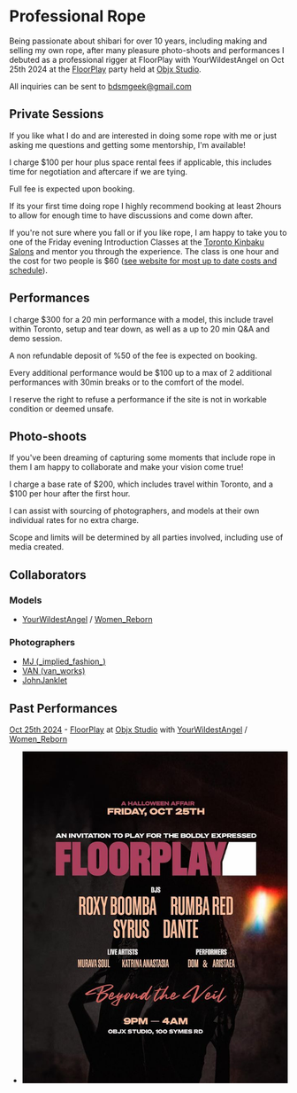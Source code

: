 # Professional Rope

Being passionate about shibari for over 10 years, including making and selling my own rope, after many pleasure photo-shoots and performances I debuted as a professional rigger at FloorPlay with YourWildestAngel on Oct 25th 2024 at the [FloorPlay](https://www.instagram.com/wefloorplay) party held at [Objx Studio](https://www.objx.studio/).

All inquiries can be sent to <bdsmgeek@gmail.com>

## Private Sessions

If you like what I do and are interested in doing some rope with me or just asking me questions and getting some mentorship, I'm available!

I charge $100 per hour plus space rental fees if applicable, this includes time for negotiation and aftercare if we are tying.

Full fee is expected upon booking.

If its your first time doing rope I highly recommend booking at least 2hours to allow for enough time to have discussions and come down after.

If you're not sure where you fall or if you like rope, I am happy to take you to one of the Friday evening Introduction Classes at the [Toronto Kinbaku Salons](https://torontokinbakusalon.com/) and mentor you through the experience. The class is one hour and the cost for two people is $60 ([see website for most up to date costs and schedule](https://torontokinbakusalon.com/products/intro-classes-date-and-time-options)).

## Performances

I charge $300 for a 20 min performance with a model, this include travel within Toronto, setup and tear down, as well as a up to 20 min Q&A and demo session.

A non refundable deposit of %50 of the fee is expected on booking.

Every additional performance would be $100 up to a max of 2 additional performances with 30min breaks or to the comfort of the model.

I reserve the right to refuse a performance if the site is not in workable condition or deemed unsafe.

## Photo-shoots

If you've been dreaming of capturing some moments that include rope in them I am happy to collaborate and make your vision come true!

I charge a base rate of $200, which includes travel within Toronto, and a $100 per hour after the first hour.

I can assist with sourcing of photographers, and models at their own individual rates for no extra charge.

Scope and limits will be determined by all parties involved, including use of media created.

## Collaborators

### Models

- [YourWildestAngel](https://fetlife.com/users/14885781) / [Women_Reborn](https://www.instagram.com/women_reborn/)

### Photographers

- [MJ (\_implied_fashion\_)](https://www.instagram.com/_implied_fashion_)
- [VAN (van_works)](https://www.instagram.com/van_works/)
- [JohnJanklet](https://www.instagram.com/johnjanklet/)

## Past Performances

[Oct 25th 2024](https://www.instagram.com/p/DBR8tWRSm-W) - [FloorPlay](https://www.instagram.com/wefloorplay) at [Objx Studio](https://www.objx.studio/) with [YourWildestAngel](https://fetlife.com/users/14885781) / [Women_Reborn](https://www.instagram.com/women_reborn/)

- ![FloorPlay Credit Poster](/assets/img/10-25-2024-floorplay.jpg)
